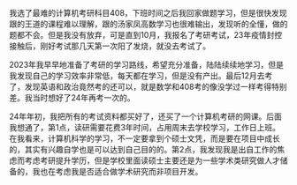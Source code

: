 

我选了最难的计算机考研科目408，下班时间之后我回家做题学习，但是很快发现跟的王道的课程难以理解，跟的汤家凤高数学习也很难输出，发现听的全懂，做的题都不会。但是我没有放弃，可是直到10月，我报名了考研考试，23年疫情封控接触后，刚好考试那几天第一次阳了发烧，就没去考试了。

2023年我早早地准备了考研的学习路线，希望充分准备，陆陆续续地学习，但是我发现自己的学习效率非常低，每天都在学习，但是没有产出。最后12月去考了，发现英语和政治竟然考的还可以，就是数学和408考的像没学过一样考得特别差。我当时想好了24年再考一次的。

24年年初，我把所有的考试资料都买好了，还买了一个计算机考研的网课。后面我想通了，第1点，读研需要花费3年时间，占用周末去学校学习，工作日上班。在我看来，计算机科学的学习，不一定要拿到个硕士文凭，而是要在项目中成长的，其实有兴趣自学也是可以达到自己目的的。第2点，我发现我是出自工作的焦虑而考虑考研提升学历，但是学校里面读硕士主要还是为一些学术类研究做人才储备的，我也在考虑我是否适合做学术研究而非项目开发。